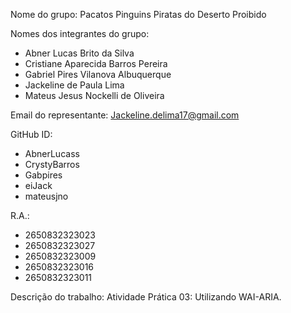 Nome do grupo: Pacatos Pinguins Piratas do Deserto Proibido <br>

Nomes dos integrantes do grupo: 
- Abner Lucas Brito da Silva
- Cristiane Aparecida Barros Pereira
- Gabriel Pires Vilanova Albuquerque
- Jackeline de Paula Lima
- Mateus Jesus Nockelli de Oliveira<br>

Email do representante: Jackeline.delima17@gmail.com<br>

GitHub ID:
- AbnerLucass
- CrystyBarros
- Gabpires
- eiJack
- mateusjno <br>

R.A.:
- 2650832323023
- 2650832323027
- 2650832323009
- 2650832323016
- 2650832323011

Descrição do trabalho: Atividade Prática 03: Utilizando WAI-ARIA.
